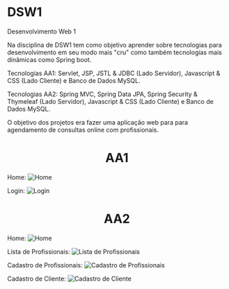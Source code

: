 # DSW1
Desenvolvimento Web 1

Na disciplina de DSW1 tem como objetivo aprender sobre tecnologias para desenvolvimento em seu modo mais "cru" como também tecnologias mais dinâmicas como Spring boot.

Tecnologias AA1: Servlet, JSP, JSTL & JDBC (Lado Servidor), Javascript & CSS (Lado Cliente) e Banco de Dados MySQL.

Tecnologias AA2: Spring MVC, Spring Data JPA, Spring Security & Thymeleaf (Lado Servidor), Javascript & CSS (Lado Cliente) e Banco de Dados MySQL.

O objetivo dos projetos era fazer uma aplicação web para para agendamento de consultas online com profissionais.

<h1 align="center"> AA1 </h1>

Home:
![Home](https://user-images.githubusercontent.com/72367387/167730349-c40583cd-3ab7-42b4-9448-d0de4d56bc40.png)

Login:
![Login](https://user-images.githubusercontent.com/72367387/167730404-55ab9170-4b1f-4ea4-a9c8-462f8540dde5.png)


<h1 align="center"> AA2 </h1>

Home:
![Home](https://user-images.githubusercontent.com/72367387/167731197-7f3b4d4f-9b9a-4e50-8b1c-2679fab530a5.png)

Lista de Profissionais:
![Lista de Profissionais](https://user-images.githubusercontent.com/72367387/167731277-77f63519-1873-4cdb-85d8-ce2927d78284.png)

Cadastro de Profissionais: 
![Cadastro de Profissionais](https://user-images.githubusercontent.com/72367387/167731380-bbb85f39-1ee2-4c8a-9ebb-b88ca0e424cb.png)

Cadastro de Cliente:
![Cadastro de Cliente](https://user-images.githubusercontent.com/72367387/167731448-87b8d9a2-a589-44fe-97ec-482e9dbce0f8.png)


